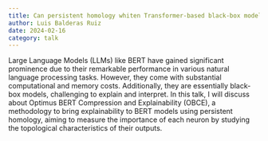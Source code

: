 ```yaml
---
title: Can persistent homology whiten Transformer-based black-box models? A case study on BERT compression.
author: Luis Balderas Ruiz
date: 2024-02-16
category: talk
---
```

Large Language Models (LLMs) like BERT have gained significant prominence due to their remarkable performance in various natural language processing tasks. However, they come with substantial computational and memory costs. Additionally, they are essentially black-box models, challenging to explain and interpret. In this talk, I will discuss about Optimus BERT Compression and Explainability (OBCE), a methodology to bring explainability to BERT models using persistent homology, aiming to measure the importance of each neuron by studying the topological characteristics of their outputs.

